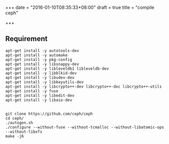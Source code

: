 +++
date = "2016-01-10T08:35:33+08:00"
draft = true
title = "compile ceph"

+++



## Requirement

```
apt-get install -y autotools-dev
apt-get install -y automake
apt-get install -y pkg-config
apt-get install -y libsnappy-dev
apt-get install -y libleveldb1 libleveldb-dev
apt-get install -y libblkid-dev
apt-get install -y libudev-dev
apt-get install -y libkeyutils-dev
apt-get install -y libcrypto++-dev libcrypto++-doc libcrypto++-utils
apt-get install -y fuse
apt-get install -y libedit-dev
apt-get install -y libaio-dev
```

## 

```
git clone https://github.com/ceph/ceph
cd ceph/
./autogen.sh
./configure --without-fuse --without-tcmalloc --without-libatomic-ops --without-libxfs
make -j6
```


